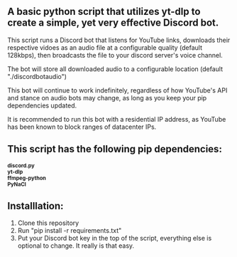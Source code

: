 ## A basic python script that utilizes yt-dlp to create a simple, yet very effective Discord bot.

This script runs a Discord bot that listens for YouTube links, downloads their respective vidoes as an audio file at a configurable quality (default 128kbps), then broadcasts the file to your discord server's voice channel.

The bot will store all downloaded audio to a configurable location (default "./discordbotaudio")

This bot will continue to work indefinitely, regardless of how YouTube's API and stance on audio bots may change, as long as you keep your pip dependencies updated.

It is recommended to run this bot with a residential IP address, as YouTube has been known to block ranges of datacenter IPs.

## This script has the following pip dependencies:<br/>
**<sub>discord.py<br/>
yt-dlp<br/>
ffmpeg-python<br/>
PyNaCl</sub>**

## Installlation:
1. Clone this repository
2. Run "pip install -r requirements.txt"
3. Put your Discord bot key in the top of the script, everything else is optional to change. It really is that easy.
